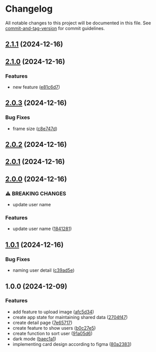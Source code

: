 # Changelog

All notable changes to this project will be documented in this file. See [commit-and-tag-version](https://github.com/absolute-version/commit-and-tag-version) for commit guidelines.

## [2.1.1](https://github.com/andiasrafil/ebuddy-technical-test/compare/v2.1.0...v2.1.1) (2024-12-16)

## [2.1.0](https://github.com/andiasrafil/ebuddy-technical-test/compare/v2.0.3...v2.1.0) (2024-12-16)


### Features

* new feature ([e81c6d7](https://github.com/andiasrafil/ebuddy-technical-test/commit/e81c6d7ecc05cf5af1a7b101720e7437eefa6c12))

## [2.0.3](https://github.com/andiasrafil/ebuddy-technical-test/compare/v2.0.2...v2.0.3) (2024-12-16)


### Bug Fixes

* frame size ([c8e747d](https://github.com/andiasrafil/ebuddy-technical-test/commit/c8e747d30b9da31ff4a2d2a7c598a8708f0831a7))

## [2.0.2](https://github.com/andiasrafil/ebuddy-technical-test/compare/v2.0.1...v2.0.2) (2024-12-16)

## [2.0.1](https://github.com/andiasrafil/ebuddy-technical-test/compare/v2.0.0...v2.0.1) (2024-12-16)

## [2.0.0](https://github.com/andiasrafil/ebuddy-technical-test/compare/v1.0.1...v2.0.0) (2024-12-16)


### ⚠ BREAKING CHANGES

* update user name

### Features

* update user name ([1841281](https://github.com/andiasrafil/ebuddy-technical-test/commit/1841281f35ab024846b6d3502782336f9704a9f9))

## [1.0.1](https://github.com/andiasrafil/ebuddy-technical-test/compare/v1.0.0...v1.0.1) (2024-12-16)


### Bug Fixes

* naming user detail ([c39ad5e](https://github.com/andiasrafil/ebuddy-technical-test/commit/c39ad5eac1d809cfffdc338ada535f2b540e4bc0))

## 1.0.0 (2024-12-09)


### Features

* add feature to upload image ([afc5d34](https://github.com/andiasrafil/ebuddy-technical-test/commit/afc5d34024c1644ed110bd7cb46a5662b908f1f9))
* create app state for maintaining shared data ([2704f47](https://github.com/andiasrafil/ebuddy-technical-test/commit/2704f479d8e3d8878cec059e67b28bc206096bd7))
* create detail page ([7e65717](https://github.com/andiasrafil/ebuddy-technical-test/commit/7e6571715885f889ba635f4adc18952e37ea1382))
* create feature to show users ([b0c27e5](https://github.com/andiasrafil/ebuddy-technical-test/commit/b0c27e55ddbde94e1bddee79481f697ce9f9bc76))
* create function to sort user ([91a05d6](https://github.com/andiasrafil/ebuddy-technical-test/commit/91a05d622f6e38e981cc21348806060808a0e0fe))
* dark mode ([baec1a1](https://github.com/andiasrafil/ebuddy-technical-test/commit/baec1a1ffbf6b33d8b934e08cedb703ddf661ea5))
* implementing card design according to figma ([80a2383](https://github.com/andiasrafil/ebuddy-technical-test/commit/80a238367e5f06246a1d6d6790c4b1cb7de00ae6))
